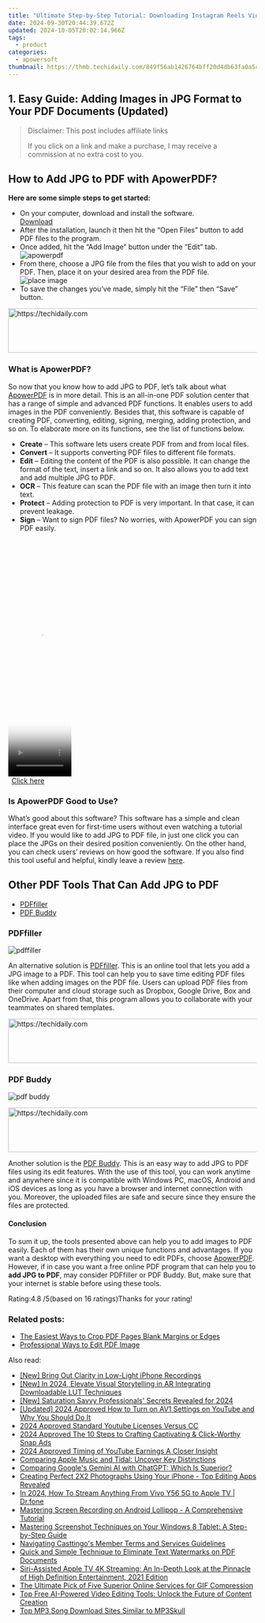 ```yaml
---
title: "Ultimate Step-by-Step Tutorial: Downloading Instagram Reels Videos"
date: 2024-09-30T20:44:39.672Z
updated: 2024-10-05T20:02:14.966Z
tags:
  - product
categories:
  - apowersoft
thumbnail: https://thmb.techidaily.com/849f56ab1426764bff20d4db63fa0a5cb770114051bf7d548d3853a87e8edbdb.jpg
---
```


## 1. Easy Guide: Adding Images in JPG Format to Your PDF Documents (Updated)

>  Disclaimer: This post includes affiliate links
>
>  If you click on a link and make a purchase, I may receive a commission at no extra cost to you.
>

## How to Add JPG to PDF with ApowerPDF?

**Here are some simple steps to get started:**

* On your computer, download and install the software.  
[Download](https://tools.techidaily.com/apowersoft/products/)
* After the installation, launch it then hit the “Open Files” button to add PDF files to the program.
* Once added, hit the “Add Image” button under the “Edit” tab.  
![apowerpdf](https://www.apowersoft.com//webusupload.aoscdn.com/apowercom/wp-content/uploads/2020/07/add-image.jpg.webp)
* From there, choose a JPG file from the files that you wish to add on your PDF. Then, place it on your desired area from the PDF file.  
![place image](https://www.apowersoft.com//webusupload.aoscdn.com/apowercom/wp-content/uploads/2020/07/place-jpg.jpg.webp)
* To save the changes you’ve made, simply hit the “File” then “Save” button.

<!-- affiliate ads begin -->
<a href="https://smilemakers.pxf.io/c/5597632/2123899/26106" target="_top" id="2123899">
  <img src="//a.impactradius-go.com/display-ad/26106-2123899" border="0" alt="https://techidaily.com" width="728" height="90"/>
</a>
<img height="0" width="0" src="https://smilemakers.pxf.io/i/5597632/2123899/26106" style="position:absolute;visibility:hidden;" border="0" />
<!-- affiliate ads end -->

### What is ApowerPDF?

So now that you know how to add JPG to PDF, let’s talk about what [ApowerPDF](https://tools.techidaily.com/apowersoft/apower-pdf/) is in more detail. This is an all-in-one PDF solution center that has a range of simple and advanced PDF functions. It enables users to add images in the PDF conveniently. Besides that, this software is capable of creating PDF, converting, editing, signing, merging, adding protection, and so on. To elaborate more on its functions, see the list of functions below.

* **Create** – This software lets users create PDF from and from local files.
* **Convert** – It supports converting PDF files to different file formats.
* **Edit**  – Editing the content of the PDF is also possible. It can change the format of the text, insert a link and so on. It also allows you to add text and add multiple JPG to PDF.
* **OCR** – This feature can scan the PDF file with an image then turn it into text.
* **Protect** – Adding protection to PDF is very important. In that case, it can prevent leakage.
* **Sign** – Want to sign PDF files? No worries, with ApowerPDF you can sign PDF easily.

<!-- affiliate ads begin -->
<span id="1977020">
					<video width="128" height="480" style="cursor:pointer"
           poster="//a.impactradius-go.com/display-clicktoplayimage/1977020.png"
           onclick="if(!this.playClicked){this.play();this.setAttribute('controls',true);this.playClicked=true;}">
	   <source src="//a.impactradius-go.com/display-ad/22993-1977020">
	   <img src="//a.impactradius-go.com/display-clicktoplayimage/1977020.png" style="border: none; height: 100%; width: 100%; object-fit: contain">
	</video>
	<div style="width:80px;text-align:center"><a href="javascript:window.open(decodeURIComponent('https%3A%2F%2Fhomestyler.sjv.io%2Fc%2F5597632%2F1977020%2F22993'), '_blank');void(0);">Click here</a></div>
</span>
<img height="0" width="0" src="https://imp.pxf.io/i/5597632/1977020/22993" style="position:absolute;visibility:hidden;" border="0" />
<!-- affiliate ads end -->

### Is ApowerPDF Good to Use?

What’s good about this software? This software has a simple and clean interface great even for first-time users without even watching a tutorial video. If you would like to add JPG to PDF file, in just one click you can place the JPGs on their desired position conveniently. On the other hand, you can check users’ reviews on how good the software. If you also find this tool useful and helpful, kindly leave a review [here](https://www.g2crowd.com/products/apowerpdf/reviews).

## Other PDF Tools That Can Add JPG to PDF

* [PDFfiller](https://tools.techidaily.com/apowersoft/products/)
* [PDF Buddy](https://tools.techidaily.com/apowersoft/products/)

### PDFfiller

![pdffiller](https://www.apowersoft.com//webusupload.aoscdn.com/apowercom/wp-content/uploads/2020/07/add-image-pdffiller.jpg.webp)

An alternative solution is [PDFfiller](https://www.pdffiller.com/en/categories/add-image.htm). This is an online tool that lets you add a JPG image to a PDF. This tool can help you to save time editing PDF files like when adding images on the PDF file. Users can upload PDF files from their computer and cloud storage such as Dropbox, Google Drive, Box and OneDrive. Apart from that, this program allows you to collaborate with your teammates on shared templates.

<!-- affiliate ads begin -->
<a href="https://imp.i357552.net/c/5597632/1001446/11832" target="_top" id="1001446">
  <img src="//a.impactradius-go.com/display-ad/11832-1001446" border="0" alt="https://techidaily.com" width="728" height="90"/>
</a>
<img height="0" width="0" src="https://imp.i357552.net/i/5597632/1001446/11832" style="position:absolute;visibility:hidden;" border="0" />
<!-- affiliate ads end -->

### PDF Buddy

![pdf buddy](https://www.apowersoft.com//webusupload.aoscdn.com/apowercom/wp-content/uploads/2020/07/add-jpg-using-pdfbuddy.jpg.webp)

<!-- affiliate ads begin -->
<a href="https://appsumo.8odi.net/c/5597632/2094421/7443" target="_top" id="2094421">
  <img src="//a.impactradius-go.com/display-ad/7443-2094421" border="0" alt="https://techidaily.com" width="728" height="90"/>
</a>
<img height="0" width="0" src="https://appsumo.8odi.net/i/5597632/2094421/7443" style="position:absolute;visibility:hidden;" border="0" />
<!-- affiliate ads end -->

Another solution is the [PDF Buddy](https://www.pdfbuddy.com/how-to/add-image-to-pdf). This is an easy way to add JPG to PDF files using its edit features. With the use of this tool, you can work anytime and anywhere since it is compatible with Windows PC, macOS, Android and iOS devices as long as you have a browser and internet connection with you. Moreover, the uploaded files are safe and secure since they ensure the files are protected.

#### Conclusion

To sum it up, the tools presented above can help you to add images to PDF easily. Each of them has their own unique functions and advantages. If you want a desktop with everything you need to edit PDFs, choose [ApowerPDF](https://tools.techidaily.com/apowersoft/apower-pdf/). However, if in case you want a free online PDF program that can help you to **add JPG to PDF**, may consider PDFfiller or PDF Buddy. But, make sure that your internet is stable before using these tools.

Rating:4.8 /5(based on 16 ratings)Thanks for your rating!

### Related posts:

* [The Easiest Ways to Crop PDF Pages Blank Margins or Edges](https://tools.techidaily.com/apowersoft/apower-pdf/)
* [Professional Ways to Edit PDF Image](https://tools.techidaily.com/apowersoft/apower-pdf/)

<ins class="adsbygoogle"
     style="display:block"
     data-ad-format="autorelaxed"
     data-ad-client="ca-pub-7571918770474297"
     data-ad-slot="1223367746"></ins>

<ins class="adsbygoogle"
     style="display:block"
     data-ad-client="ca-pub-7571918770474297"
     data-ad-slot="8358498916"
     data-ad-format="auto"
     data-full-width-responsive="true"></ins>

<span class="atpl-alsoreadstyle">Also read:</span>
<div><ul>
<li><a href="https://extra-hints.techidaily.com/new-bring-out-clarity-in-low-light-iphone-recordings/"><u>[New] Bring Out Clarity in Low-Light iPhone Recordings</u></a></li>
<li><a href="https://fox-boxes.techidaily.com/new-in-2024-elevate-visual-storytelling-in-ar-integrating-downloadable-lut-techniques/"><u>[New] In 2024, Elevate Visual Storytelling in AR Integrating Downloadable LUT Techniques</u></a></li>
<li><a href="https://article-posts.techidaily.com/new-saturation-savvy-professionals-secrets-revealed-for-2024/"><u>[New] Saturation Savvy Professionals' Secrets Revealed for 2024</u></a></li>
<li><a href="https://facebook-video-share.techidaily.com/updated-2024-approved-how-to-turn-on-av1-settings-on-youtube-and-why-you-should-do-it/"><u>[Updated] 2024 Approved How to Turn on AV1 Settings on YouTube and Why You Should Do It</u></a></li>
<li><a href="https://youtube-blog.techidaily.com/approved-standard-youtube-licenses-versus-cc/"><u>2024 Approved Standard Youtube Licenses Versus CC</u></a></li>
<li><a href="https://snapchat-videos.techidaily.com/2024-approved-the-10-steps-to-crafting-captivating-and-click-worthy-snap-ads/"><u>2024 Approved The 10 Steps to Crafting Captivating & Click-Worthy Snap Ads</u></a></li>
<li><a href="https://youtube-stream.techidaily.com/2024-approved-timing-of-youtube-earnings-a-closer-insight/"><u>2024 Approved Timing of YouTube Earnings A Closer Insight</u></a></li>
<li><a href="https://win-alternatives.techidaily.com/comparing-apple-music-and-tidal-uncover-key-distinctions/"><u>Comparing Apple Music and Tidal: Uncover Key Distinctions</u></a></li>
<li><a href="https://tech-revival.techidaily.com/comparing-googles-gemini-ai-with-chatgpt-which-is-superior/"><u>Comparing Google's Gemini AI with ChatGPT: Which Is Superior?</u></a></li>
<li><a href="https://win-alternatives.techidaily.com/creating-perfect-2x2-photographs-using-your-iphone-top-editing-apps-revealed/"><u>Creating Perfect 2X2 Photographs Using Your iPhone - Top Editing Apps Revealed</u></a></li>
<li><a href="https://screen-mirror.techidaily.com/in-2024-how-to-stream-anything-from-vivo-y56-5g-to-apple-tv-drfone-by-drfone-android/"><u>In 2024, How To Stream Anything From Vivo Y56 5G to Apple TV | Dr.fone</u></a></li>
<li><a href="https://win-alternatives.techidaily.com/mastering-screen-recording-on-android-lollipop-a-comprehensive-tutorial/"><u>Mastering Screen Recording on Android Lollipop - A Comprehensive Tutorial</u></a></li>
<li><a href="https://win-alternatives.techidaily.com/mastering-screenshot-techniques-on-your-windows-8-tablet-a-step-by-step-guide/"><u>Mastering Screenshot Techniques on Your Windows 8 Tablet: A Step-by-Step Guide</u></a></li>
<li><a href="https://win-alternatives.techidaily.com/navigating-casttingos-member-terms-and-services-guidelines/"><u>Navigating Casttingo's Member Terms and Services Guidelines</u></a></li>
<li><a href="https://win-alternatives.techidaily.com/quick-and-simple-technique-to-eliminate-text-watermarks-on-pdf-documents/"><u>Quick and Simple Technique to Eliminate Text Watermarks on PDF Documents</u></a></li>
<li><a href="https://buynow-info.techidaily.com/siri-assisted-apple-tv-4k-streaming-an-in-depth-look-at-the-pinnacle-of-high-definition-entertainment-2021-edition/"><u>Siri-Assisted Apple TV 4K Streaming: An In-Depth Look at the Pinnacle of High Definition Entertainment, 2021 Edition</u></a></li>
<li><a href="https://win-alternatives.techidaily.com/the-ultimate-pick-of-five-superior-online-services-for-gif-compression/"><u>The Ultimate Pick of Five Superior Online Services for GIF Compression</u></a></li>
<li><a href="https://win-alternatives.techidaily.com/top-free-ai-powered-video-editing-tools-unlock-the-future-of-content-creation/"><u>Top Free AI-Powered Video Editing Tools: Unlock the Future of Content Creation</u></a></li>
<li><a href="https://win-alternatives.techidaily.com/top-mp3-song-download-sites-similar-to-mp3skull/"><u>Top MP3 Song Download Sites Similar to MP3Skull</u></a></li>
</ul></div>

